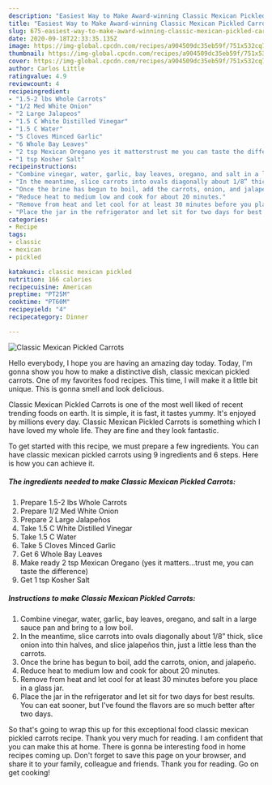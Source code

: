 ```yaml
---
description: "Easiest Way to Make Award-winning Classic Mexican Pickled Carrots"
title: "Easiest Way to Make Award-winning Classic Mexican Pickled Carrots"
slug: 675-easiest-way-to-make-award-winning-classic-mexican-pickled-carrots
date: 2020-09-18T22:33:35.135Z
image: https://img-global.cpcdn.com/recipes/a904509dc35eb59f/751x532cq70/classic-mexican-pickled-carrots-recipe-main-photo.jpg
thumbnail: https://img-global.cpcdn.com/recipes/a904509dc35eb59f/751x532cq70/classic-mexican-pickled-carrots-recipe-main-photo.jpg
cover: https://img-global.cpcdn.com/recipes/a904509dc35eb59f/751x532cq70/classic-mexican-pickled-carrots-recipe-main-photo.jpg
author: Carlos Little
ratingvalue: 4.9
reviewcount: 4
recipeingredient:
- "1.5-2 lbs Whole Carrots"
- "1/2 Med White Onion"
- "2 Large Jalapeos"
- "1.5 C White Distilled Vinegar"
- "1.5 C Water"
- "5 Cloves Minced Garlic"
- "6 Whole Bay Leaves"
- "2 tsp Mexican Oregano yes it matterstrust me you can taste the difference"
- "1 tsp Kosher Salt"
recipeinstructions:
- "Combine vinegar, water, garlic, bay leaves, oregano, and salt in a large sauce pan and bring to a low boil."
- "In the meantime, slice carrots into ovals diagonally about 1/8” thick, slice onion into thin halves, and slice jalapeños thin, just a little less than the carrots."
- "Once the brine has begun to boil, add the carrots, onion, and jalapeño."
- "Reduce heat to medium low and cook for about 20 minutes."
- "Remove from heat and let cool for at least 30 minutes before you place in a glass jar."
- "Place the jar in the refrigerator and let sit for two days for best results. You can eat sooner, but I’ve found the flavors are so much better after two days."
categories:
- Recipe
tags:
- classic
- mexican
- pickled

katakunci: classic mexican pickled 
nutrition: 166 calories
recipecuisine: American
preptime: "PT25M"
cooktime: "PT60M"
recipeyield: "4"
recipecategory: Dinner

---
```



![Classic Mexican Pickled Carrots](https://img-global.cpcdn.com/recipes/a904509dc35eb59f/751x532cq70/classic-mexican-pickled-carrots-recipe-main-photo.jpg)

Hello everybody, I hope you are having an amazing day today. Today, I'm gonna show you how to make a distinctive dish, classic mexican pickled carrots. One of my favorites food recipes. This time, I will make it a little bit unique. This is gonna smell and look delicious.



Classic Mexican Pickled Carrots is one of the most well liked of recent trending foods on earth. It is simple, it is fast, it tastes yummy. It's enjoyed by millions every day. Classic Mexican Pickled Carrots is something which I have loved my whole life. They are fine and they look fantastic.


To get started with this recipe, we must prepare a few ingredients. You can have classic mexican pickled carrots using 9 ingredients and 6 steps. Here is how you can achieve it.

<!--inarticleads1-->

##### The ingredients needed to make Classic Mexican Pickled Carrots:

1. Prepare 1.5-2 lbs Whole Carrots
1. Prepare 1/2 Med White Onion
1. Prepare 2 Large Jalapeños
1. Take 1.5 C White Distilled Vinegar
1. Take 1.5 C Water
1. Take 5 Cloves Minced Garlic
1. Get 6 Whole Bay Leaves
1. Make ready 2 tsp Mexican Oregano (yes it matters...trust me, you can taste the difference)
1. Get 1 tsp Kosher Salt




<!--inarticleads2-->

##### Instructions to make Classic Mexican Pickled Carrots:

1. Combine vinegar, water, garlic, bay leaves, oregano, and salt in a large sauce pan and bring to a low boil.
1. In the meantime, slice carrots into ovals diagonally about 1/8” thick, slice onion into thin halves, and slice jalapeños thin, just a little less than the carrots.
1. Once the brine has begun to boil, add the carrots, onion, and jalapeño.
1. Reduce heat to medium low and cook for about 20 minutes.
1. Remove from heat and let cool for at least 30 minutes before you place in a glass jar.
1. Place the jar in the refrigerator and let sit for two days for best results. You can eat sooner, but I’ve found the flavors are so much better after two days.




So that's going to wrap this up for this exceptional food classic mexican pickled carrots recipe. Thank you very much for reading. I am confident that you can make this at home. There is gonna be interesting food in home recipes coming up. Don't forget to save this page on your browser, and share it to your family, colleague and friends. Thank you for reading. Go on get cooking!

